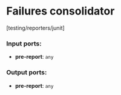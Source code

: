 # Failures consolidator

[testing/reporters/junit]

### Input ports:

* __pre-report__: `any`

### Output ports:

* __pre-report__: `any`

